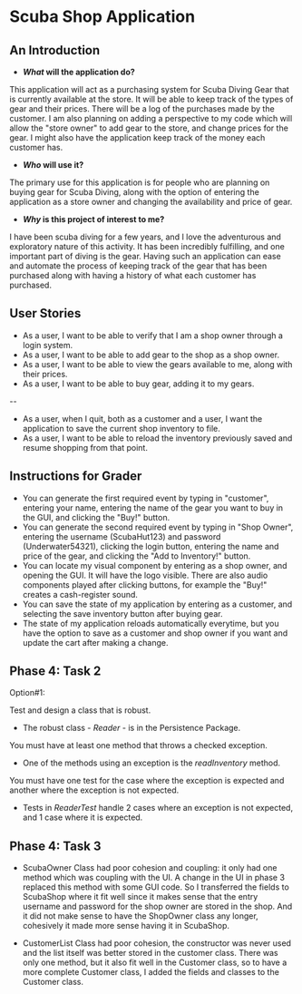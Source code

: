 # Scuba Shop Application

## An Introduction

- ***What* will the application do?**

This application will act as a purchasing system for Scuba Diving Gear that is currently available at the store. It will be able to keep track of the types of gear and their prices. There will be a log of the purchases made by the customer. I am also planning on adding a perspective to my code which will allow the "store owner" to add gear to the store, and change prices for the gear. I might also have the application keep track of the money each customer has.
    
    
- ***Who* will use it?**

The primary use for this application is for people who are planning on buying gear for Scuba Diving, along with the option of entering the application as a store owner and changing the availability and price of gear.


- ***Why* is this project of interest to me?**

I have been scuba diving for a few years, and I love the adventurous and exploratory nature of this activity. It has been incredibly fulfilling, and one important part of diving is the gear. Having such an application can ease and automate the process of keeping track of the gear that has been purchased along with having a history of what each customer has purchased.


## User Stories

- As a user, I want to be able to verify that I am a shop owner through a login system.
- As a user, I want to be able to add gear to the shop as a shop owner.
- As a user, I want to be able to view the gears available to me, along with their prices.
- As a user, I want to be able to buy gear, adding it to my gears.

--

- As a user, when I quit, both as a customer and a user, I want the application to save the current shop inventory to file.
- As a user, I want to be able to reload the inventory previously saved and resume shopping from that point.

## Instructions for Grader

- You can generate the first required event by typing in "customer", entering your name, entering the name of the gear you want to buy in the GUI, and clicking the "Buy!" button.
- You can generate the second required event by typing in "Shop Owner", entering the username (ScubaHut123) and password (Underwater54321), clicking the login button, entering the name and price of the gear, and clicking the "Add to Inventory!" button.
- You can locate my visual component by entering as a shop owner, and opening the GUI. It will have the logo visible. There are also audio components played after clicking buttons, for example the "Buy!" creates a cash-register sound.
- You can save the state of my application by entering as a customer, and selecting the save inventory button after buying gear.
- The state of my application reloads automatically everytime, but you have the option to save as a customer and shop owner if you want and update the cart after making a change.

## Phase 4: Task 2

Option#1:

Test and design a class that is robust.
- The robust class - *Reader* - is in the Persistence Package.

You must have at least one method that throws a checked exception. 
- One of the methods using an exception is the *readInventory* method. 

You must have one test for the case where the exception is expected and another where the exception is not expected.
- Tests in *ReaderTest* handle 2 cases where an exception is not expected, and 1 case where it is expected.

## Phase 4: Task 3

- ScubaOwner Class had poor cohesion and coupling: it only had one method which was coupling with the UI. A change in the UI in phase 3 replaced this method with some GUI code. So I transferred the fields to ScubaShop where it fit well since it makes sense that the entry username and password for the shop owner are stored in the shop. And it did not make sense to have the ShopOwner class any longer, cohesively it made more sense having it in ScubaShop.

- CustomerList Class had poor cohesion, the constructor was never used and the list itself was better stored in the customer class. There was only one method, but it also fit well in the Customer class, so to have a more complete Customer class, I added the fields and classes to the Customer class.

